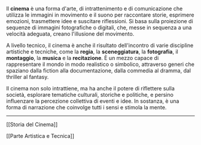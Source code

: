 Il **cinema** è una forma d'arte, di intrattenimento e di comunicazione che utilizza le immagini in movimento e il suono per raccontare storie, esprimere emozioni, trasmettere idee e suscitare riflessioni. Si basa sulla proiezione di sequenze di immagini fotografiche o digitali, che, messe in sequenza a una velocità adeguata, creano l'illusione del movimento.

A livello tecnico, il cinema è anche il risultato dell'incontro di varie discipline artistiche e tecniche, come la **regia**, la **sceneggiatura**, la **fotografia**, il **montaggio**, la **musica** e la **recitazione**. È un mezzo capace di rappresentare il mondo in modo realistico o simbolico, attraverso generi che spaziano dalla fiction alla documentazione, dalla commedia al dramma, dal thriller al fantasy.

Il cinema non solo intrattiene, ma ha anche il potere di riflettere sulla società, esplorare tematiche culturali, storiche e politiche, e persino influenzare la percezione collettiva di eventi e idee. In sostanza, è una forma di narrazione che coinvolge tutti i sensi e stimola la mente.

---
[[Storia del Cinema]]

[[Parte Artistica e Tecnica]]
